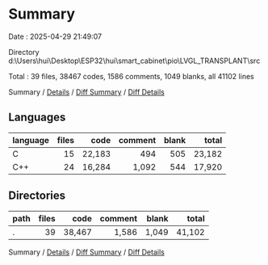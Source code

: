 # Summary

Date : 2025-04-29 21:49:07

Directory d:\\Users\\hui\\Desktop\\ESP32\\hui\\smart_cabinet\\pio\\LVGL_TRANSPLANT\\src

Total : 39 files,  38467 codes, 1586 comments, 1049 blanks, all 41102 lines

Summary / [Details](details.md) / [Diff Summary](diff.md) / [Diff Details](diff-details.md)

## Languages
| language | files | code | comment | blank | total |
| :--- | ---: | ---: | ---: | ---: | ---: |
| C | 15 | 22,183 | 494 | 505 | 23,182 |
| C++ | 24 | 16,284 | 1,092 | 544 | 17,920 |

## Directories
| path | files | code | comment | blank | total |
| :--- | ---: | ---: | ---: | ---: | ---: |
| . | 39 | 38,467 | 1,586 | 1,049 | 41,102 |

Summary / [Details](details.md) / [Diff Summary](diff.md) / [Diff Details](diff-details.md)